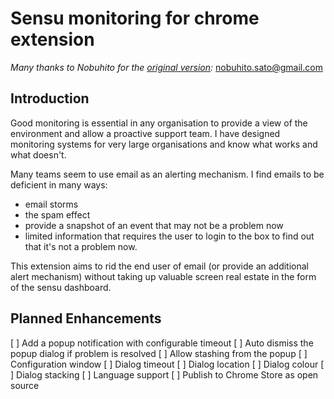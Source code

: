 # Sensu monitoring for chrome extension

_Many thanks to Nobuhito for the [original version](https://github.com/nobuhito/Tessen):_ nobuhito.sato@gmail.com

## Introduction

Good monitoring is essential in any organisation to provide a view of
the environment and allow a proactive support team.  I have designed
monitoring systems for very large organisations and know what works
and what doesn't.

Many teams seem to use email as an alerting mechanism.  I find emails
to be deficient in many ways:
- email storms
- the spam effect
- provide a snapshot of an event that may not be a problem now
- limited information that requires the user to login to the box to
find out that it's not a problem now.

This extension aims to rid the end user of email (or provide an additional
alert mechanism) without taking up valuable screen real estate in the form of the sensu dashboard.

## Planned Enhancements

[ ] Add a popup notification with configurable timeout
[ ] Auto dismiss the popup dialog if problem is resolved
[ ] Allow stashing from the popup
[ ] Configuration window
  [ ] Dialog timeout
  [ ] Dialog location
  [ ] Dialog colour
  [ ] Dialog stacking
[ ] Language support
[ ] Publish to Chrome Store as open source




